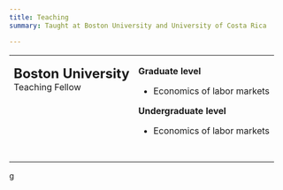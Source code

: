 ```yaml
---
title: Teaching
summary: Taught at Boston University and University of Costa Rica

---
```



<table width="100%">
<tbody>
<tr>
<td  style="vertical-align:top">
<p><strong> <font size="+2">Boston University</strong></font><br>
  Teaching Fellow
</p>
</td>
<td>
<p><strong>Graduate level</strong><br>
<ul>
  <li>Economics of labor markets</li>
</ul>
<strong>Undergraduate level</strong></p>
<ul>
  <li>Economics of labor markets</li>
</ul>
</td>
</tr>
<tr>
<td>&nbsp;</td>
<td>&nbsp;</td>
</tr>
</tbody>
</table>g